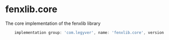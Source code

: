 # fenxlib.core
The core implementation of the fenxlib library
```gradle
    implementation group: 'com.legyver', name: 'fenxlib.core', version: '3.0.0-alpha.1'
```